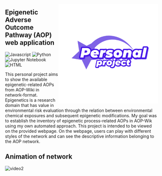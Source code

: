 
<!-- PROJECT LOGO AND TITLE -->
<p align="center">
  <a href="https://github.com/ShakiraAgata/Epigenetic-AOP-network-web-application">
    <img src="images/logo-github.png" alt="Logo" align="right" height="328">
  </a>

  <h2 align="left">Epigenetic Adverse Outcome Pathway (AOP) web application</h2>
</p>

![Javascript](https://img.shields.io/badge/JavaScript-F7DF1E?style=for-the-badge&logo=javascript&logoColor=black)
![Python](https://img.shields.io/badge/python-3670A0?style=for-the-badge&logo=python&logoColor=ffdd54)
![Jupyter Notebook](https://img.shields.io/badge/jupyter-%23FA0F00.svg?style=for-the-badge&logo=jupyter&logoColor=white)
![HTML](https://img.shields.io/badge/HTML-239120?style=for-the-badge&logo=html5&logoColor=white)

This personal project aims to show the available epigenetic-related AOPs from AOP-Wiki in network-format. Epigenetics is a research domain that has value in environmental risk evaluation through the relation between environmental chemical exposures and subsequent epigenetic modifications. 
My goal was to establish the inventory of epigenetic process-related AOPs in AOP-Wik using my own automated approach. This project is intended to be viewed on the provided webpage. On the webpage, users can play with different styles of the network and can see the descriptive information belonging to the AOP network.



## Animation of network
<!-- Animation -->
![video2](https://github.com/user-attachments/assets/44fb26c6-480d-48d3-b0ed-24c4180c2ad4)
